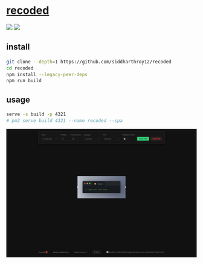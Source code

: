 # [recoded](https://github.com/siddharthroy12/recoded)

![](https://img.shields.io/github/license/siddharthroy12/recoded) ![](https://img.shields.io/github/last-commit/scillidan//mainrecoded)

## install

```sh
git clone --depth=1 https://github.com/siddharthroy12/recoded
cd recoded
npm install --legacy-peer-deps
npm run build
```

## usage

```sh
serve -s build -p 4321
# pm2 serve build 4321 --name recoded --spa
```

![recoded](/_image/optWeb/recoded.png)

